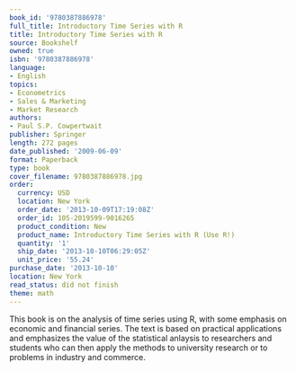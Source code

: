 ```yaml
---
book_id: '9780387886978'
full_title: Introductory Time Series with R
title: Introductory Time Series with R
source: Bookshelf
owned: true
isbn: '9780387886978'
language:
- English
topics:
- Econometrics
- Sales & Marketing
- Market Research
authors:
- Paul S.P. Cowpertwait
publisher: Springer
length: 272 pages
date_published: '2009-06-09'
format: Paperback
type: book
cover_filename: 9780387886978.jpg
order:
  currency: USD
  location: New York
  order_date: '2013-10-09T17:19:08Z'
  order_id: 105-2019599-9016265
  product_condition: New
  product_name: Introductory Time Series with R (Use R!)
  quantity: '1'
  ship_date: '2013-10-10T06:29:05Z'
  unit_price: '55.24'
purchase_date: '2013-10-10'
location: New York
read_status: did not finish
theme: math
---
```

This book is on the analysis of time series using R, with some emphasis on economic and financial series. The text is based on practical applications and emphasizes the value of the statistical anlaysis to researchers and students who can then apply the methods to university research or to problems in industry and commerce.
